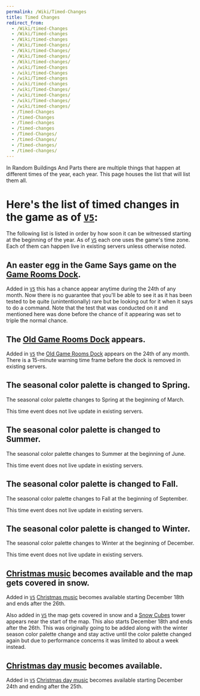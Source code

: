 ```yaml
---
permalink: /Wiki/Timed-Changes
title: Timed Changes
redirect_from:
  - /Wiki/timed-Changes
  - /Wiki/Timed-changes
  - /Wiki/timed-changes
  - /Wiki/Timed-Changes/
  - /Wiki/timed-Changes/
  - /Wiki/Timed-changes/
  - /Wiki/timed-changes/
  - /wiki/Timed-Changes
  - /wiki/timed-Changes
  - /wiki/Timed-changes
  - /wiki/timed-changes
  - /wiki/Timed-Changes/
  - /wiki/timed-Changes/
  - /wiki/Timed-changes/
  - /wiki/timed-changes/
  - /Timed-Changes
  - /timed-Changes
  - /Timed-changes
  - /timed-changes
  - /Timed-Changes/
  - /timed-Changes/
  - /Timed-changes/
  - /timed-changes/
---
```


In Random Buildings And Parts there are multiple things that happen at different times of the year, each year. This page houses the list that will list them all.

# Here's the list of timed changes in the game as of [`V5`](/RBAP-Wiki/Posts/Update-Log/5-0-0):

The following list is listed in order by how soon it can be witnessed starting at the beginning of the year. As of [`V5`](/RBAP-Wiki/Posts/Update-Log/5-0-0) each one uses the game's time zone. Each of them can happen live in existing servers unless otherwise noted.

## An easter egg in the Game Says game on the [Game Rooms Dock](/RBAP-Wiki/Wiki/Docks/Game-Rooms-Dock).

Added in [`V5`](/RBAP-Wiki/Posts/Update-Log/5-0-0) this has a chance appear anytime during the 24th of any month. Now there is no guarantee that you'll be able to see it as it has been tested to be quite (unintentionally) rare but be looking out for it when it says to do a command. Note that the test that was conducted on it and mentioned here was done before the chance of it appearing was set to triple the normal chance.

## The [Old Game Rooms Dock](/RBAP-Wiki/Wiki/Docks/Old-Game-Rooms-Dock) appears.

Added in [`V5`](/RBAP-Wiki/Posts/Update-Log/5-0-0) the [Old Game Rooms Dock](/RBAP-Wiki/Wiki/Docks/Old-Game-Rooms-Dock) appears on the 24th of any month. There is a 15-minute warning time frame before the dock is removed in existing servers.

## The seasonal color palette is changed to Spring.

The seasonal color palette changes to Spring at the beginning of March.

This time event does not live update in existing servers.

## The seasonal color palette is changed to Summer.

The seasonal color palette changes to Summer at the beginning of June.

This time event does not live update in existing servers.

## The seasonal color palette is changed to Fall.

The seasonal color palette changes to Fall at the beginning of September.

This time event does not live update in existing servers.

## The seasonal color palette is changed to Winter.

The seasonal color palette changes to Winter at the beginning of December.

This time event does not live update in existing servers.

## [Christmas music](/RBAP-Wiki/Wiki/Music#christmas-appears-december-18th-26th) becomes available and the map gets covered in snow.

Added in [`V5`](/RBAP-Wiki/Posts/Update-Log/5-0-0) [Christmas music](/RBAP-Wiki/Wiki/Music#christmas-appears-december-18th-26th) becomes available starting December 18th and ends after the 26th.

Also added in [`V5`](/RBAP-Wiki/Posts/Update-Log/5-0-0) the map gets covered in snow and a [Snow Cubes](/RBAP-Wiki/Wiki/Snow-Cubes) tower appears near the start of the map. This also starts December 18th and ends after the 26th. This was originally going to be added along with the winter season color palette change and stay active until the color palette changed again but due to performance concerns it was limited to about a week instead.

## [Christmas day music](/RBAP-Wiki/Wiki/Music#christmas-day-appears-december-24th-25th) becomes available.

Added in [`V5`](/RBAP-Wiki/Posts/Update-Log/5-0-0) [Christmas day music](/RBAP-Wiki/Wiki/Music#christmas-day-appears-december-24th-25th) becomes available starting December 24th and ending after the 25th.